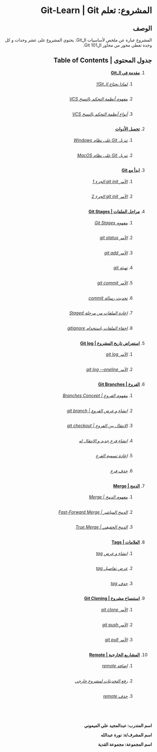 <div dir=rtl>

# المشروع: تعلم Git-Learn | Git


## الوصف

المشروع عبارة عن ملخص لأساسيات الGit. يحتوي المشروع على عشر وحدات و كل وحدة تغطي محور من محاور الGit 101.

## جدول المحتوى | Table of Contents

1. #### [مقدمة في الGit](./Ch01)
    1. ###### [لماذا نحتاج الGit؟](./Ch01/01.md)
    2. ###### [مفهوم أنظمة التحكم بالنسخ VCS](./Ch01/02.md)
    3. ###### [أنواع أنظمة التحكم بالنسخ VCS](./Ch01/03.md)
2. #### [تحميل الأدوات](./Ch02)
    1. ###### [تنزيل Git على نظام Windows](./Ch02/01.md)
    2. ###### [تنزيل Git على نظام MacOS](./Ch02/02.md)
3. #### [ابدأ مع Git](./Ch03)
    1. ###### [الأمر git init الجزء 1](./Ch03/01.md)
    2. ###### [الأمر git init الجزء 2](./Ch03/02.md)
4. #### [مراحل الملفات | Git Stages](./Ch04)
    1. ###### [مفهوم Git Stages](./Ch04/01.md)
    2. ###### [الأمر git status](./Ch04/02.md)
    3. ###### [الأمر git add](./Ch04/03.md)
    4. ###### [تهيئة git](./Ch04/04.md)
    5. ###### [الأمر git commit](./Ch04/05.md)
    6. ###### [تحديث رسالة commit](./Ch04/06.md)
    7. ###### [إعادة الملفات من مرحلة Staged](./Ch04/07.md)
    8. ###### [إخفاء الملفات باستخدام gitignore](./Ch04/08.md)
5. #### [استعراض تاريخ المشروع | Git log](./Ch05)
    1. ###### [الأمر git log](./Ch05/01.md)
    2. ###### [الأمر git log --oneline](./Ch05/02.md)
6. #### [الفروع | Git Branches](./Ch06)
    1. ###### [مفهوم الفروع | Branches Concept](./Ch06/01.md)
    2. ###### [إنشاء و عرض الفروع | git branch](./Ch06/02.md)
    3. ###### [الانتقال بين الفروع | git checkout](./Ch06/03.md)
    4. ###### [إنشاء فرع جديد و الانتقال له](./Ch06/04.md)
    5. ###### [إعادة تسمية الفرع](./Ch06/05.md)
    6. ###### [حذف فرع](./Ch06/06.md)
7. #### [الدمج | Merge](./Ch07)
    1. ###### [مفهوم الدمج | Merge](./Ch07/01.md)
    2. ###### [الدمج المباشر | Fast-Forward Merge](./Ch07/02.md)
    3. ###### [الدمج الحقيقي | True Merge](./Ch07/03.md)
8. #### [العلامات | Tags](./Ch08)
    1. ###### [إنشاء و عرض tag](./Ch08/01.md)
    2. ###### [عرض تفاصيل tag](./Ch08/02.md)
    3. ###### [حذف tag](./Ch08/03.md)
9. #### [استنساخ مشروع | Git Cloning](./Ch09)
    1. ###### [الأمر git clone](./Ch09/01.md)
    2. ###### [الأمر git push](./Ch09/02.md)
    3. ###### [الأمر git pull](./Ch09/03.md)
10. #### [المشاريع الخارجية | Remote](./Ch10)
    1. ###### [إضافة remote](./Ch10/01.md)
    2. ###### [رفع التحديثات لمشروع خارجي](./Ch10/02.md)
    3. ###### [حذف remote](./Ch10/03.md)

<br><br>

**اسم المتدرب: عبدالمجيد علي الميموني**


**اسم المشرف/ة: نورة عبدالله**


**اسم المجموعة: مجموعة القدية**
</div>